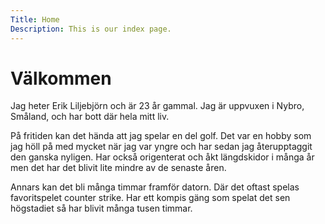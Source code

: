 ```yaml
---
Title: Home
Description: This is our index page.
---
```


Välkommen
==========================

Jag heter Erik Liljebjörn och är 23 år gammal. Jag är uppvuxen i Nybro, Småland, och har bott där hela mitt liv. 

På fritiden kan det hända att jag spelar en del golf. Det var en hobby som jag höll på med mycket när jag var yngre och har sedan jag återupptaggit den ganska nyligen. 
Har också origenterat och åkt längdskidor i många år men det har det blivit lite mindre av de senaste åren.

Annars kan det bli många timmar framför datorn. Där det oftast spelas favoritspelet counter strike. 
Har ett kompis gäng som spelat det sen högstadiet så har blivit många tusen timmar.

